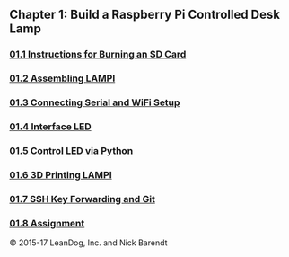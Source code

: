 ## Chapter 1: Build a Raspberry Pi Controlled Desk Lamp

### [01.1 Instructions for Burning an SD Card](01.1_Burning_an_SD_Card_Image/README.md)

### [01.2 Assembling LAMPI](01.2_Assemble_LAMPI/README.md)

### [01.3 Connecting Serial and WiFi Setup](01.3_Connecting_Serial_and_Wifi_Setup/README.md)

### [01.4 Interface LED](01.4_Interface_LED/README.md)

### [01.5 Control LED via Python](01.5_Control_LED_via_Python_Script/README.md)

### [01.6 3D Printing LAMPI](01.6_3D_Printing/README.md)

### [01.7 SSH Key Forwarding and Git](01.7_SSH_Key_Forwarding_and_Git/README.md)

### [01.8 Assignment](01.8_Assignment/README.md)


&copy; 2015-17 LeanDog, Inc. and Nick Barendt
